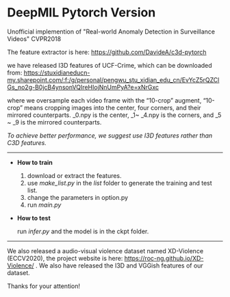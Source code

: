 # DeepMIL Pytorch Version
Unofficial implemention of "Real-world Anomaly Detection in Surveillance Videos" CVPR2018

The feature extractor is here: https://github.com/DavideA/c3d-pytorch

we have released I3D features of UCF-Crime, which can be downloaded from: https://stuxidianeducn-my.sharepoint.com/:f:/g/personal/pengwu_stu_xidian_edu_cn/EvYcZ5rQZClGs_no2g-B0jcB4ynsonVQIreHIojNnUmPyA?e=xNrGxc

where we oversample each video frame with the “10-crop” augment, “10-crop” means cropping images into the center, four corners, and their mirrored counterparts. _0.npy is the center, _1~ _4.npy is the corners, and _5 ~ _9 is the mirrored counterparts. 

*To achieve better performance, we suggest use I3D features rather than C3D features.*

---

- **How to train**

  1. download or extract the features.
  2. use *make_list.py* in the *list* folder to generate the training and test list.
  3. change the parameters in option.py 
  4. run *main.py*

- **How to test**

  run *infer.py* and the model is in the ckpt folder.

---

We also released a audio-visual violence dataset named XD-Violence (ECCV2020), the project website is here: https://roc-ng.github.io/XD-Violence/ . We also have released the I3D and VGGish features of our dataset. 

Thanks for your attention!
